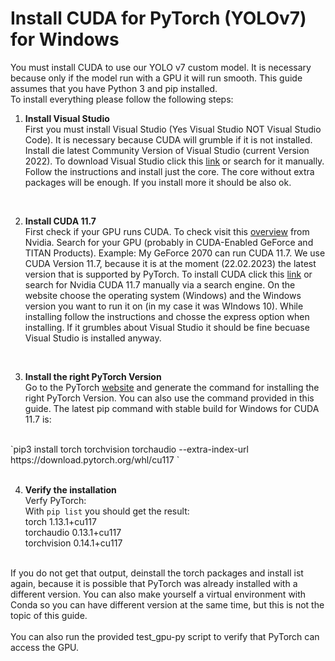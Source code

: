 # Install CUDA for PyTorch (YOLOv7) for Windows
You must install CUDA to use our YOLO v7 custom model. It is necessary because only if the model run with a GPU it will run smooth. This guide assumes that you have Python 3 and pip installed. <br>
To install everything please follow the following steps:<br>
1. **Install Visual Studio** <br>
First you must install Visual Studio (Yes Visual Studio NOT Visual Studio Code). It is necessary because CUDA will grumble if it is not installed. Install die latest Community Version of Visual Studio (current Version 2022). To download Visual Studio click this [link](https://visualstudio.microsoft.com/de/downloads/) or search for it manually.<br>
Follow the instructions and install just the core. The core without extra packages will be enough. If you install more it should be also ok. <br>
<br>

2. **Install CUDA 11.7** <br>
First check if your GPU runs CUDA. To check visit this [overview](https://developer.nvidia.com/cuda-gpus) from Nvidia. Search for your GPU (probably in CUDA-Enabled GeForce and TITAN Products). Example: My GeForce 2070 can run CUDA 11.7. We use CUDA Version 11.7, because it is at the moment (22.02.2023) the latest version that is supported by PyTorch. To install CUDA click this [link](https://developer.nvidia.com/cuda-11-7-0-download-archive) or search for Nvidia CUDA 11.7 manually via a search engine. On the website choose the operating system (Windows) and the Windows version you want to run it on (in my case it was WIndows 10). While installing follow the instructions and chosse the express option when installing. If it grumbles about Visual Studio it should be fine becuase Visual Studio is installed anyway. <br> 
<br>

3. **Install the right PyTorch Version** <br>
Go to the PyTorch [website](https://pytorch.org/get-started/locally/) and generate the command for installing the right PyTorch Version. You can also use the command provided in this guide. The latest pip command with stable build for Windows for CUDA 11.7 is: <br>
<br>
`pip3 install torch torchvision torchaudio --extra-index-url https://download.pytorch.org/whl/cu117
`
<br>
<br>

4. **Verify the installation** <br>
Verfy PyTorch:<br>
With `pip list` you should get the result: <br>
torch                        1.13.1+cu117 <br>
torchaudio                   0.13.1+cu117 <br>
torchvision                  0.14.1+cu117 <br>
<br>
If you do not get that output, deinstall the torch packages and install ist again, because it is possible that PyTorch was already installed with a different version. You can also make yourself a virtual environment with Conda so you can have different version at the same time, but this is not the topic of this guide.<br>
<br>
You can also run the provided test_gpu-py script to verify that PyTorch can access the GPU.




